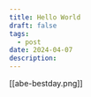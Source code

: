 ```yaml
---
title: Hello World
draft: false
tags:
  - post
date: 2024-04-07
description:
---
```

[[abe-bestday.png]] 
